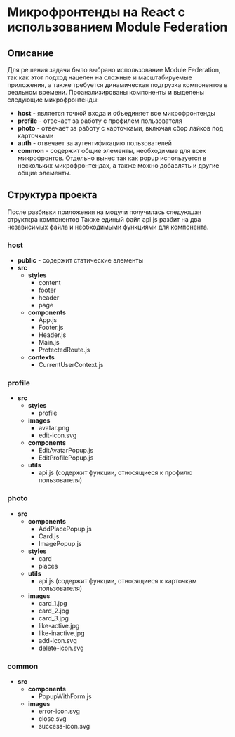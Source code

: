 # Микрофронтенды на React с использованием Module Federation

## Описание
Для решения задачи было выбрано использование Module Federation, так как этот подход нацелен на сложные и масштабируемые приложения, а также требуется динамическая подгрузка компонентов в реальном времени. Проанализированы компоненты и выделены следующие микрофронтенды:
- **host** - является точкой входа и объединяет все микрофронтенды
- **profile** - отвечает за работу с профилем пользователя
- **photo** - отвечает за работу с карточками, включая сбор лайков под карточками
- **auth** - отвечает за аутентификацию пользователей
- **common** - содержит общие элементы, необходимые для всех микрофронтов. Отдельно вынес так как popup используется в нескольких микрофронтендах, а также можно добавлять и другие общие элементы.

## Структура проекта
После разбивки приложения на модули получилась следующая структкра компонентов
Также единый файл api.js разбит на два независимых файла и необходимыми функциями для компонента.

### host
- **public** - содержит статические элементы
- **src**
  - **styles**
    - content
    - footer
    - header
    - page
  - **components**
    - App.js
    - Footer.js
    - Header.js
    - Main.js
    - ProtectedRoute.js
  - **contexts**
    - CurrentUserContext.js

### profile
- **src**
  - **styles**
    - profile
  - **images**
    - avatar.png
    - edit-icon.svg
  - **components**
    - EditAvatarPopup.js
    - EditProfilePopup.js
  - **utils**
    - api.js (содержит функции, относящиеся к профилю пользователя)

### photo
- **src**
  - **components**
    - AddPlacePopup.js
    - Card.js
    - ImagePopup.js
  - **styles**
    - card
    - places
  - **utils**
    - api.js (содержит функции, относящиеся к карточкам пользователя)
  - **images**
    - card_1.jpg
    - card_2.jpg
    - card_3.jpg
    - like-active.jpg
    - like-inactive.jpg
    - add-icon.svg
    - delete-icon.svg

### common
- **src**
  - **components**
    - PopupWithForm.js
  - **images**
    - error-icon.svg
    - close.svg
    - success-icon.svg